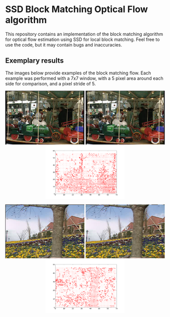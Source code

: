 # SSD Block Matching Optical Flow algorithm
This repository contains an implementation of the block matching algorithm for optical flow estimation using SSD for local block matching. Feel free to use the code, but it may contain bugs and inaccuracies.

## Exemplary results
The images below provide examples of the block matching flow. Each example was performed with a 7x7 window, with a 5 pixel area around each side for comparison, and a pixel stride of 5.
<p align="center">
  <img src="https://github.com/PSMM/Optical-Flow/blob/master/fair_1.png?raw=true" width="250" height="170" alt="Fair 1"/>
  <img src="https://github.com/PSMM/Optical-Flow/blob/master/fair_2.png?raw=true" width="250" height="170" alt="Fair 2"/>
  <img src="https://github.com/PSMM/Optical-Flow/blob/master/fair_flow.png?raw=true" width="250" height="170" alt="Fair Flow"/>
</p>
<p align="center">
  <img src="https://github.com/PSMM/Optical-Flow/blob/master/garden_1.png?raw=true" width="250" height="170" alt="Garden 1"/>
  <img src="https://github.com/PSMM/Optical-Flow/blob/master/garden_2.png?raw=true" width="250" height="170" alt="Garden 2"/>
  <img src="https://github.com/PSMM/Optical-Flow/blob/master/garden_flow.png?raw=true" width="250" height="170" alt="Garden Flow"/>
</p>

